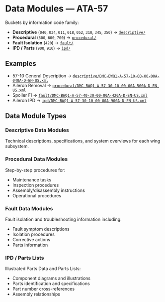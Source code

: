 # Data Modules — ATA-57

Buckets by information code family:

- **Descriptive** (`040`, `034`, `011`, `018`, `052`, `310`, `345`, `350`) → [`descriptive/`](./descriptive/)
- **Procedural** (`500`, `600`, `700`) → [`procedural/`](./procedural/)
- **Fault Isolation** (`420`) → [`fault/`](./fault/)
- **IPD / Parts** (`900`, `910`) → [`ipd/`](./ipd/)

## Examples
- 57-10 General Description → [`descriptive/DMC-BWQ1-A-57-10-00-00-00A-040A-D-EN-US.xml`](./descriptive/DMC-BWQ1-A-57-10-00-00-00A-040A-D-EN-US.xml)
- Aileron Removal → [`procedural/DMC-BWQ1-A-57-30-10-00-00A-500A-D-EN-US.xml`](./procedural/DMC-BWQ1-A-57-30-10-00-00A-500A-D-EN-US.xml)
- Spoiler FI → [`fault/DMC-BWQ1-A-57-40-30-00-00A-420A-D-EN-US.xml`](./fault/DMC-BWQ1-A-57-40-30-00-00A-420A-D-EN-US.xml)
- Aileron IPD → [`ipd/DMC-BWQ1-A-57-30-10-00-00A-900A-D-EN-US.xml`](./ipd/DMC-BWQ1-A-57-30-10-00-00A-900A-D-EN-US.xml)

## Data Module Types

### Descriptive Data Modules
Technical descriptions, specifications, and system overviews for each wing subsystem.

### Procedural Data Modules  
Step-by-step procedures for:
- Maintenance tasks
- Inspection procedures
- Assembly/disassembly instructions
- Operational procedures

### Fault Data Modules
Fault isolation and troubleshooting information including:
- Fault symptom descriptions
- Isolation procedures
- Corrective actions
- Parts information

### IPD / Parts Lists
Illustrated Parts Data and Parts Lists:
- Component diagrams and illustrations
- Parts identification and specifications
- Part number cross-references
- Assembly relationships